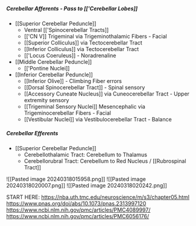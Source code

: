 ##### Cerebellar Afferents - Pass to [['Cerebellar Lobes]]
- [[Superior Cerebellar Peduncle]]
	- Ventral [['Spinocerebellar Tracts]]
	- [['CN V]] Trigeminal via Trigeminothalamic Fibers - Facial
	- [[Superior Colliculus]] via Tectocerebellar Tract
	- [[Inferior Colliculus]] via Tectocerebellar Tract
	- [['Locus Coeruleus]] - Noradrenaline
- [[Middle Cerebellar Peduncle]]
	- [['Pontine Nuclei]]
- [[Inferior Cerebellar Peduncle]] 
	- [[Inferior Olive]] - Climbing Fiber errors
	- [[Dorsal Spinocerebellar Tract]] - Spinal sensory
	- [[Accessory Cuneate Nucleus]] via Cuneocerebellar Tract - Upper extremity sensory
	- [[Trigeminal Sensory Nuclei]] Mesencephalic via Trigeminocerebellar Fibers - Facial
	- [[Vestibular Nuclei]] via Vestibulocerebellar Tract - Balance
##### Cerebellar Efferents
- [[Superior Cerebellar Peduncle]]
	- Cerebellothalamic Tract: Cerebellum to Thalamus
	- Cerebellorubral Tract: Cerebellum to Red Nucleus / [[Rubrospinal Tract]]

![[Pasted image 20240318015958.png]]
![[Pasted image 20240318020007.png]]
![[Pasted image 20240318020242.png]]

START HERE: https://nba.uth.tmc.edu/neuroscience/m/s3/chapter05.html 
https://www.pnas.org/doi/abs/10.1073/pnas.2313997120
https://www.ncbi.nlm.nih.gov/pmc/articles/PMC4089997/ 
https://www.ncbi.nlm.nih.gov/pmc/articles/PMC6056176/